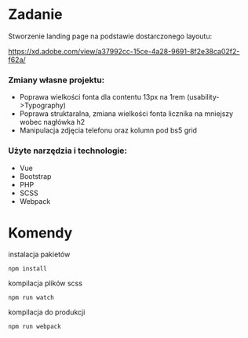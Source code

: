 # Zadanie 
Stworzenie landing page na podstawie dostarczonego layoutu:

https://xd.adobe.com/view/a37992cc-15ce-4a28-9691-8f2e38ca02f2-f62a/

### Zmiany własne projektu:
- Poprawa wielkości fonta dla contentu 13px na 1rem (usability->Typography)
- Poprawa struktaralna, zmiana wielkości fonta licznika na mniejszy wobec nagłówka h2
- Manipulacja zdjęcia telefonu oraz kolumn pod bs5 grid

### Użyte narzędzia i technologie:

- Vue
- Bootstrap
- PHP
- SCSS
- Webpack

# Komendy

instalacja pakietów
```
npm install
```
kompilacja plików scss
```
npm run watch
```
kompilacja do produkcji
```
npm run webpack
```
